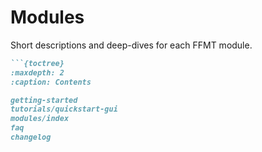 # Modules

Short descriptions and deep-dives for each FFMT module.

```markdown
```{toctree}
:maxdepth: 2
:caption: Contents

getting-started
tutorials/quickstart-gui
modules/index
faq
changelog
